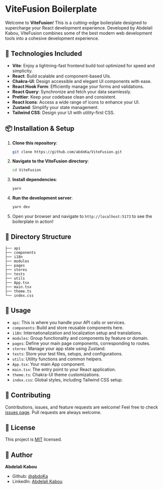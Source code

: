 # ViteFusion Boilerplate

Welcome to **ViteFusion**! This is a cutting-edge boilerplate designed to supercharge your React development experience. Developed by Abdelali Kabou, ViteFusion combines some of the best modern web development tools into a cohesive development experience.

## 🚀 Technologies Included

- **Vite**: Enjoy a lightning-fast frontend build tool optimized for speed and simplicity.
- **React**: Build scalable and component-based UIs.
- **Chakra-UI**: Design accessible and elegant UI components with ease.
- **React Hook Form**: Efficiently manage your forms and validations.
- **React Query**: Synchronize and fetch your data seamlessly.
- **Prettier**: Keep your codebase clean and consistent.
- **React Icons**: Access a wide range of icons to enhance your UI.
- **Zustand**: Simplify your state management.
- **Tailwind CSS**: Design your UI with utility-first CSS.

## 📦 Installation & Setup

1. **Clone this repository**:

   ```bash
   git clone https://github.com/abdoKa/ViteFusion.git
   ```

2. **Navigate to the ViteFusion directory**:

   ```bash
   cd ViteFusion
   ```

3. **Install dependencies**:

   ```bash
   yarn
   ```

4. **Run the development server**:

   ```bash
   yarn dev
   ```

5. Open your browser and navigate to `http://localhost:5173` to see the boilerplate in action!

## 📁 Directory Structure

```
├── api
├── components
├── i18n
├── modules
├── pages
├── stores
├── tests
├── utils
├── App.tsx
├── main.tsx
├── theme.ts
└── index.css
```

## 🔧 Usage

- `api`: This is where you handle your API calls or services.
- `components`: Build and store reusable components here.
- `i18n`: Internationalization and localization setup and translations.
- `modules`: Group functionality and components by feature or domain.
- `pages`: Define your main page components, corresponding to routes.
- `stores`: Manage your app state using Zustand.
- `tests`: Store your test files, setups, and configurations.
- `utils`: Utility functions and common helpers.
- `App.tsx`: Your main App component.
- `main.tsx`: The entry point to your React application.
- `theme.ts`: Chakra-UI theme customizations.
- `index.css`: Global styles, including Tailwind CSS setup.

## 🤝 Contributing

Contributions, issues, and feature requests are welcome! Feel free to check [issues page](https://github.com/abdoKa/ViteFusion/issues). Pull requests are always welcome.

## 📝 License

This project is [MIT](./LICENSE) licensed.

## 🤖 Author

**Abdelali Kabou**

- Github: [@abdoKa](https://github.com/abdoKa)
- LinkedIn: [Abdelali Kabou](https://www.linkedin.com/in/abdelali-kabou-6638931b8/)
